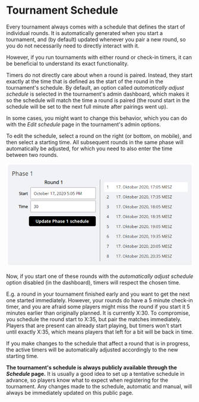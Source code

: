 # Tournament Schedule

Every tournament always comes with a schedule that defines the start of individual rounds. It is automatically generated when you start a tournament, and (by default) updated whenever you pair a new round, so you do not necessarily need to directly interact with it.

However, if you run tournaments with either round or check-in timers, it can be beneficial to understand its exact functionality.

Timers do not directly care about when a round is paired. Instead, they start exactly at the time that is defined as the start of the round in the tournament's schedule. By default, an option called *automatically adjust schedule* is selected in the tournament's admin dashboard, which makes it so the schedule will match the time a round is paired (the round start in the schedule will be set to the next full minute after pairings went up).

In some cases, you might want to change this behavior, which you can do with the *Edit schedule* page in the tournament's admin options.

To edit the schedule, select a round on the right (or bottom, on mobile), and then select a starting time. All subsequent rounds in the same phase will automatically be adjusted, for which you need to also enter the time between two rounds.

![schedule_editor](./img/schedule.webp)

Now, if you start one of these rounds with the *automatically adjust schedule* option disabled (in the dashboard), timers will respect the chosen time. 

E.g. a round in your tournament finished early and you want to get the next one started immediately. However, your rounds do have a 5 minute check-in timer, and you are afraid some players might miss the round if you start it 5 minutes earlier than originally planned. It is currently X:30. To compromise, you schedule the round start to X:35, but pair the matches immediately. Players that are present can already start playing, but timers won't start until exactly X:35, which means players that left for a bit will be back in time.

If you make changes to the schedule that affect a round that is in progress, the active timers will be automatically adjusted accordingly to the new starting time.

**The tournament's schedule is always publicly available through the *Schedule* page.** It is usually a good idea to set up a tentative schedule in advance, so players know what to expect when registering for the tournament. Any changes made to the schedule, automatic and manual, will always be immediately updated on this public page.